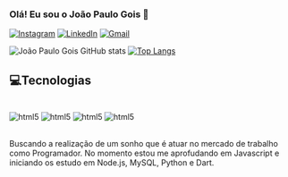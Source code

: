 ### Olá! Eu sou o João Paulo Gois 👋

[![Instagram](https://img.shields.io/badge/Instagram-E4405F?style=for-the-badge&logo=instagram&logoColor=white)](https://www.instagram.com/jpgois01/)
[![LinkedIn](https://img.shields.io/badge/LinkedIn-0077B5?style=for-the-badge&logo=linkedin&logoColor=white)]([https://www.linkedin.com/in/jo%C3%A3o-paulo-barbosa-gois-b157781a1/])
[![Gmail](https://img.shields.io/badge/Gmail-D14836?style=for-the-badge&logo=gmail&logoColor=white)](mailto:jpbgois10@gmail.com)

![João Paulo Gois GitHub stats](https://github-readme-stats.vercel.app/api?username=jpgois10&show_icons=true&theme=dracula)
[![Top Langs](https://github-readme-stats.vercel.app/api/top-langs/?username=jpgois10&layout=compact&theme=dracula)](https://github.com/jpgois10/github-readme-stats)

## 💻Tecnologias
<div style="display: inline_block"><br/>
  <img align="center" alt="html5" src="https://img.shields.io/badge/HTML5-E34F26?style=for-the-badge&logo=html5&logoColor=white"/>
  <img align="center" alt="html5" src="https://img.shields.io/badge/CSS3-1572B6?style=for-the-badge&logo=css3&logoColor=white"/>
  <img align="center" alt="html5" src="https://img.shields.io/badge/JavaScript-323330?style=for-the-badge&logo=javascript&logoColor=F7DF1E"/>
  <img align="center" alt="html5" src="https://img.shields.io/badge/Java-ED8B00?style=for-the-badge&logo=java&logoColor=white"/>
</div><br/>

Buscando a realização de um sonho que é atuar no mercado de trabalho como Programador.
No momento estou me aprofudando em Javascript e iniciando os estudo em Node.js, MySQL, Python e Dart.
